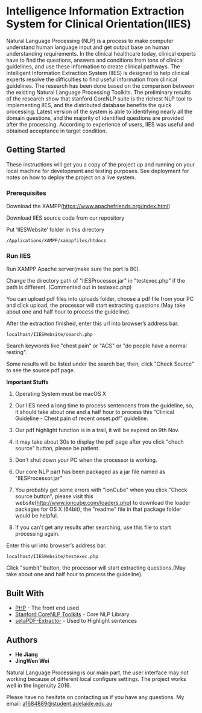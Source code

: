 # Intelligence Information Extraction System for Clinical Orientation(IIES)

Natural Language Processing (NLP) is a process to make computer understand human language input and get output base on human understanding requirements.  In the clinical healthcare today, clinical experts have to find the questions, answers and conditions from tons of clinical guidelines, and use these information to create clinical pathways.  The Intelligent Information Extraction System (IIES) is designed to help clinical experts resolve the difficulties to find useful information from clinical guidelines.  The research has been done based on the comparison between the existing Natural Language Processing Toolkits.  The preliminary results of the research show that stanford CoreNLP suite is the richest NLP tool to implementing IIES, and the distributed database benefits the quick processing.  Latest version of the system is able to identifying nearly all the domain questions, and the majority of identified questions are provided after the processing.  According to experience of users, IIES was useful and obtained acceptance in target condition.

## Getting Started

These instructions will get you a copy of the project up and running on your local machine for development and testing purposes. See deployment for notes on how to deploy the project on a live system.

### Prerequisites

Download the XAMPP(https://www.apachefriends.org/index.html)

Download IIES source code from our repository

Put ‘IIESWebsite’ folder in this directory 
```
/Applications/XAMPP/xamppfiles/htdocs
```




### Run IIES

Run XAMPP Apache server(make sure the port is 80).

Change the directory path of "IIESProcessor.jar" in "testexec.php" if the path is different. (Commented out in testexec.php)


You can upload pdf files into uploads folder, choose a pdf file from your PC and click upload, the processor will start extracting questions.(May take about one and half hour to process the guideline). 

After the extraction finished, enter this url into browser’s address bar.
```
localhost/IIESWebsite/search.php
```



Search keywords like "chest pain" or "ACS" or "do people have a normal resting".


Some results will be listed under the search bar, then, click "Check Source" to see the source pdf page.




**Important Stuffs** 

1. Operating System must be macOS X

2. Our IIES need a long time to process sentencens from the guideline, so, it should take about one and a half hour to process this "Clinical Guideline - Chest pain of recent onset.pdf" guideline.

3. Our pdf highlight function is in a trail, it will be expired on 9th Nov.

4. It may take about 30s to display the pdf page after you click "chech source" button, please be patient.

5. Don't shut down your PC when the processor is working.

6. Our core NLP part has been packaged as a jar file named as "IIESProcessor.jar"

7. You probably get some errors with "ionCube" when you click "Check source button", please visit this website(http://www.ioncube.com/loaders.php) to download the loader packages for OS X (64bit), the "readme" file in that package folder would be helpful.

8. If you can't get any results after searching, use this file to start processing again.

Enter this url into browser’s address bar. 
```
localhost/IIESWebsite/testexec.php
```
Click "sumbit" button, the processor will start extracting questions.(May take about one and half hour to process the guideline). 

## Built With

* [PHP](http://php.net/) - The front end used
* [Stanford CoreNLP Toolkits](http://stanfordnlp.github.io/CoreNLP/) - Core NLP Library
* [setaPDF-Extractor](https://www.setasign.com/products/setapdf-extractor/demos/get-words/#p-368) - Used to Highlight sentences


## Authors

* **He Jiang** 
* **JingWen Wei** 

Natural Language Processing is our main part, the user interface may not working because of different local configure settings. The project works well in the Ingenuity 2016.

Please have no hesitate on contacting us if you have any questions. My email: a1684889@student.adelaide.edu.au

